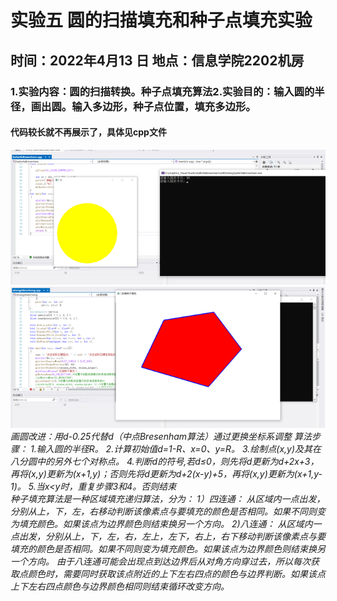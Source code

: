 # 实验五 圆的扫描填充和种子点填充实验
## 时间：2022年4月13 日  地点：信息学院2202机房
### 1.实验内容：圆的扫描转换。种子点填充算法2.实验目的：输入圆的半径，画出圆。输入多边形，种子点位置，填充多边形。 
#### 代码较长就不再展示了，具体见cpp文件








![image](https://github.com/Polaris1491319352/Graphics/blob/main/image/work5_1.jpg)  
![image](https://github.com/Polaris1491319352/Graphics/blob/main/image/work5_2.jpg)  
_画圆改进：用d-0.25代替d（中点Bresenham算法）通过更换坐标系调整
算法步骤：
1.输入圆的半径R。
2.计算初始值d=1-R、x=0、y=R。
3.绘制点(x,y)及其在八分圆中的另外七个对称点。
4.判断d的符号,若d≤0，则先将d更新为d+2x+3，再将(x,y)更新为(x+1,y)；否则先将d更新为d+2(x-y)+5，再将(x,y)更新为(x+1,y-1)。
5.当x<y时，重复步骤3和4。否则结束_  
_种子填充算法是一种区域填充递归算法，分为：
1）四连通：
从区域内一点出发，分别从上，下，左，右移动判断该像素点与要填充的颜色是否相同。如果不同则变为填充颜色。如果该点为边界颜色则结束换另一个方向。
2)八连通：
从区域内一点出发，分别从上，下，左，右，左上，左下，右上，右下移动判断该像素点与要填充的颜色是否相同。如果不同则变为填充颜色。如果该点为边界颜色则结束换另一个方向。
由于八连通可能会出现点到达边界后从对角方向穿过去，所以每次获取点颜色时，需要同时获取该点附近的上下左右四点的颜色与边界判断。如果该点上下左右四点颜色与边界颜色相同则结束循环改变方向。_
